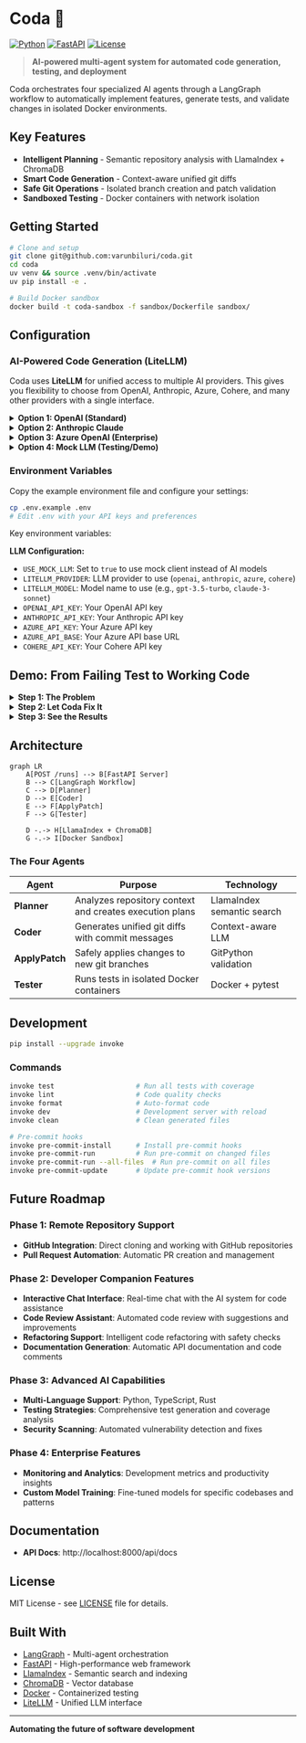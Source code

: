 # Coda 🤖

[![Python](https://img.shields.io/badge/Python-3.11+-blue.svg)](https://python.org)
[![FastAPI](https://img.shields.io/badge/FastAPI-0.100+-green.svg)](https://fastapi.tiangolo.com)
[![License](https://img.shields.io/badge/License-MIT-yellow.svg)](https://opensource.org/licenses/MIT)

> **AI-powered multi-agent system for automated code generation, testing, and deployment**

Coda orchestrates four specialized AI agents through a LangGraph workflow to automatically implement features, generate tests, and validate changes in isolated Docker environments.

## Key Features

- **Intelligent Planning** - Semantic repository analysis with LlamaIndex + ChromaDB
- **Smart Code Generation** - Context-aware unified git diffs
- **Safe Git Operations** - Isolated branch creation and patch validation
- **Sandboxed Testing** - Docker containers with network isolation

## Getting Started

```bash
# Clone and setup
git clone git@github.com:varunbiluri/coda.git
cd coda
uv venv && source .venv/bin/activate
uv pip install -e .

# Build Docker sandbox
docker build -t coda-sandbox -f sandbox/Dockerfile sandbox/
```

## Configuration

### AI-Powered Code Generation (LiteLLM)

Coda uses **LiteLLM** for unified access to multiple AI providers. This gives you flexibility to choose from OpenAI, Anthropic, Azure, Cohere, and many other providers with a single interface.

<details>
<summary><strong>Option 1: OpenAI (Standard)</strong></summary>

1. **Get your OpenAI API key** from [OpenAI Platform](https://platform.openai.com/api-keys)

2. **Set your API key**:

   ```bash
   export OPENAI_API_KEY="your-api-key-here"
   export LITELLM_PROVIDER="openai"
   export LITELLM_MODEL="gpt-3.5-turbo"  # or gpt-4, gpt-4-turbo
   ```

3. **Configure environment**:
   ```bash
   cp .env.example .env
   # Edit .env and add your OpenAI API key
   ```

</details>

<details>
<summary><strong>Option 2: Anthropic Claude</strong></summary>

1. **Get your Anthropic API key** from [Anthropic Console](https://console.anthropic.com/)

2. **Set your API key**:

   ```bash
   export ANTHROPIC_API_KEY="your-anthropic-key-here"
   export LITELLM_PROVIDER="anthropic"
   export LITELLM_MODEL="claude-3-sonnet"  # or claude-3-haiku, claude-3-opus
   ```

3. **Configure environment**:
   ```bash
   cp .env.example .env
   # Edit .env and add your Anthropic API key
   ```

</details>

<details>
<summary><strong>Option 3: Azure OpenAI (Enterprise)</strong></summary>

1. **Get your Azure OpenAI credentials** from your Azure portal

2. **Set your Azure credentials**:

   ```bash
   export AZURE_API_KEY="your-azure-key-here"
   export AZURE_API_BASE="https://your-resource.openai.azure.com/"
   export LITELLM_PROVIDER="azure"
   export LITELLM_MODEL="gpt-35-turbo"  # your deployment name
   ```

3. **Configure environment**:
   ```bash
   cp .env.example .env
   # Edit .env and add your Azure credentials
   ```

</details>

<details>
<summary><strong> Option 4: Mock LLM (Testing/Demo)</strong></summary>

Use it for development and testing without API costs.

**Set in your .env file**:

```bash
USE_MOCK_LLM=true
```

**Or export environment variable**:

```bash
export USE_MOCK_LLM=true
```

**Limitations:**

- Fixed responses only
- By default limited to just a health endpoint
- No real AI capabilities

</details>

### Environment Variables

Copy the example environment file and configure your settings:

```bash
cp .env.example .env
# Edit .env with your API keys and preferences
```

Key environment variables:

**LLM Configuration:**

- `USE_MOCK_LLM`: Set to `true` to use mock client instead of AI models
- `LITELLM_PROVIDER`: LLM provider to use (`openai`, `anthropic`, `azure`, `cohere`)
- `LITELLM_MODEL`: Model name to use (e.g., `gpt-3.5-turbo`, `claude-3-sonnet`)
- `OPENAI_API_KEY`: Your OpenAI API key
- `ANTHROPIC_API_KEY`: Your Anthropic API key
- `AZURE_API_KEY`: Your Azure API key
- `AZURE_API_BASE`: Your Azure API base URL
- `COHERE_API_KEY`: Your Cohere API key



## Demo: From Failing Test to Working Code

<details>
<summary><strong>Step 1: The Problem</strong></summary>

```bash
# Navigate to sample service and run failing test
cd examples/sample_service
python -m pytest tests/test_health.py -v
# Test fails: /health endpoint doesn't exist
```

**What you'll see:**

- Test failure because `/health` endpoint is missing
- Clear demonstration of the problem to solve

</details>

<details>
<summary><strong>Step 2: Let Coda Fix It</strong></summary>

```bash
# Go back to project root and start Coda
cd ../..
source .venv/bin/activate
export TOKENIZERS_PARALLELISM=false

# Start the server
invoke run &

# Run the magic!
invoke demo
```

**What happens:**

- **Planner Agent** analyzes the goal and repository
- **Coder Agent** generates the required code changes
- **ApplyPatch Agent** applies changes to a new git branch
- **Tester Agent** runs tests in isolated Docker container

</details>

<details>
<summary><strong>Step 3: See the Results</strong></summary>

```bash
# Check what Coda generated
LATEST_RUN=$(ls -t .runs/ | head -1)
echo "Generated code:"
cat ".runs/$LATEST_RUN/workspace/app/main.py"

# Verify the fix works
cd ".runs/$LATEST_RUN/workspace"
python -m pytest tests/test_health.py -v
# Test passes!
```

**What you'll find:**

- New `/health` endpoint in `app/main.py`
- Corresponding test updates
- Clean git commit with descriptive message
- All tests passing in the generated workspace

</details>

## Architecture

```mermaid
graph LR
    A[POST /runs] --> B[FastAPI Server]
    B --> C[LangGraph Workflow]
    C --> D[Planner]
    D --> E[Coder]
    E --> F[ApplyPatch]
    F --> G[Tester]

    D -.-> H[LlamaIndex + ChromaDB]
    G -.-> I[Docker Sandbox]
```

### The Four Agents

| Agent             | Purpose                                                 | Technology                 |
| ----------------- | ------------------------------------------------------- | -------------------------- |
| **Planner**       | Analyzes repository context and creates execution plans | LlamaIndex semantic search |
| **Coder**         | Generates unified git diffs with commit messages        | Context-aware LLM          |
| **ApplyPatch**    | Safely applies changes to new git branches              | GitPython validation       |
| **Tester**        | Runs tests in isolated Docker containers                | Docker + pytest            |

## Development

```bash
pip install --upgrade invoke
```

### Commands

```bash
invoke test                    # Run all tests with coverage
invoke lint                    # Code quality checks
invoke format                  # Auto-format code
invoke dev                     # Development server with reload
invoke clean                   # Clean generated files

# Pre-commit hooks
invoke pre-commit-install      # Install pre-commit hooks
invoke pre-commit-run          # Run pre-commit on changed files
invoke pre-commit-run --all-files  # Run pre-commit on all files
invoke pre-commit-update       # Update pre-commit hook versions
```

## Future Roadmap

### Phase 1: Remote Repository Support
- **GitHub Integration**: Direct cloning and working with GitHub repositories
- **Pull Request Automation**: Automatic PR creation and management

### Phase 2: Developer Companion Features
- **Interactive Chat Interface**: Real-time chat with the AI system for code assistance
- **Code Review Assistant**: Automated code review with suggestions and improvements
- **Refactoring Support**: Intelligent code refactoring with safety checks
- **Documentation Generation**: Automatic API documentation and code comments

### Phase 3: Advanced AI Capabilities
- **Multi-Language Support**: Python, TypeScript, Rust
- **Testing Strategies**: Comprehensive test generation and coverage analysis
- **Security Scanning**: Automated vulnerability detection and fixes

### Phase 4: Enterprise Features
- **Monitoring and Analytics**: Development metrics and productivity insights
- **Custom Model Training**: Fine-tuned models for specific codebases and patterns

## Documentation

- **API Docs**: http://localhost:8000/api/docs

## License

MIT License - see [LICENSE](LICENSE) file for details.

## Built With

- [LangGraph](https://github.com/langchain-ai/langgraph) - Multi-agent orchestration
- [FastAPI](https://fastapi.tiangolo.com/) - High-performance web framework
- [LlamaIndex](https://www.llamaindex.ai/) - Semantic search and indexing
- [ChromaDB](https://www.trychroma.com/) - Vector database
- [Docker](https://www.docker.com/) - Containerized testing
- [LiteLLM](https://github.com/BerriAI/litellm) - Unified LLM interface

---

**Automating the future of software development**

